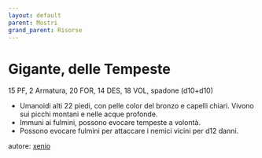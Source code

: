 ```yaml
---
layout: default
parent: Mostri
grand_parent: Risorse
---
```


# Gigante, delle Tempeste
15 PF, 2 Armatura, 20 FOR, 14 DES, 18 VOL, spadone (d10+d10)  
- Umanoidi alti 22 piedi, con pelle color del bronzo e capelli chiari. Vivono sui picchi montani e nelle acque profonde.
- Immuni ai fulmini, possono evocare tempeste a volontà.
- Possono evocare fulmini per attaccare i nemici vicini per d12 danni. 

autore: [xenio](https://xenioinabottle.blogspot.com)
